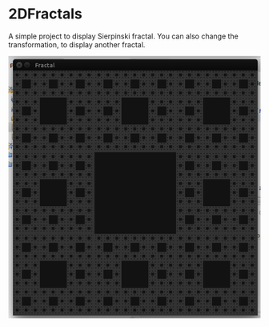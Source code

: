 # 2DFractals

A simple project to display Sierpinski fractal.
You can also change the transformation, to display another fractal.

![alt tag](https://raw.githubusercontent.com/Bounti/2DFractals/master/sierpinski.png)
